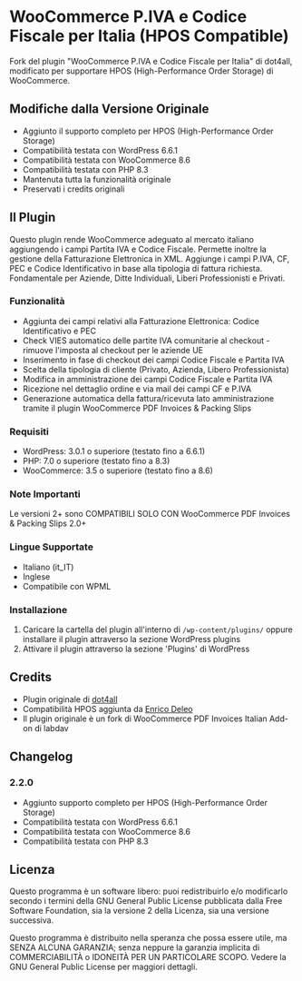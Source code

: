 # WooCommerce P.IVA e Codice Fiscale per Italia (HPOS Compatible)

Fork del plugin "WooCommerce P.IVA e Codice Fiscale per Italia" di dot4all, modificato per supportare HPOS (High-Performance Order Storage) di WooCommerce.

## Modifiche dalla Versione Originale

- Aggiunto il supporto completo per HPOS (High-Performance Order Storage)
- Compatibilità testata con WordPress 6.6.1
- Compatibilità testata con WooCommerce 8.6
- Compatibilità testata con PHP 8.3
- Mantenuta tutta la funzionalità originale
- Preservati i credits originali

## Il Plugin

Questo plugin rende WooCommerce adeguato al mercato italiano aggiungendo i campi Partita IVA e Codice Fiscale. Permette inoltre la gestione della Fatturazione Elettronica in XML. Aggiunge i campi P.IVA, CF, PEC e Codice Identificativo in base alla tipologia di fattura richiesta. Fondamentale per Aziende, Ditte Individuali, Liberi Professionisti e Privati.

### Funzionalità

* Aggiunta dei campi relativi alla Fatturazione Elettronica: Codice Identificativo e PEC
* Check VIES automatico delle partite IVA comunitarie al checkout - rimuove l'imposta al checkout per le aziende UE
* Inserimento in fase di checkout dei campi Codice Fiscale e Partita IVA
* Scelta della tipologia di cliente (Privato, Azienda, Libero Professionista)
* Modifica in amministrazione dei campi Codice Fiscale e Partita IVA
* Ricezione nel dettaglio ordine e via mail dei campi CF e P.IVA
* Generazione automatica della fattura/ricevuta lato amministrazione tramite il plugin WooCommerce PDF Invoices & Packing Slips

### Requisiti

* WordPress: 3.0.1 o superiore (testato fino a 6.6.1)
* PHP: 7.0 o superiore (testato fino a 8.3)
* WooCommerce: 3.5 o superiore (testato fino a 8.6)

### Note Importanti

Le versioni 2+ sono COMPATIBILI SOLO CON WooCommerce PDF Invoices & Packing Slips 2.0+

### Lingue Supportate

* Italiano (it_IT)
* Inglese
* Compatibile con WPML

### Installazione

1. Caricare la cartella del plugin all'interno di `/wp-content/plugins/` oppure installare il plugin attraverso la sezione WordPress plugins
2. Attivare il plugin attraverso la sezione 'Plugins' di WordPress

## Credits

* Plugin originale di [dot4all](https://dot4all.it)
* Compatibilità HPOS aggiunta da [Enrico Deleo](https://enricodeleo.com)
* Il plugin originale è un fork di WooCommerce PDF Invoices Italian Add-on di labdav

## Changelog

### 2.2.0
* Aggiunto supporto completo per HPOS (High-Performance Order Storage)
* Compatibilità testata con WordPress 6.6.1
* Compatibilità testata con WooCommerce 8.6
* Compatibilità testata con PHP 8.3

## Licenza

Questo programma è un software libero: puoi redistribuirlo e/o modificarlo secondo i termini della GNU General Public License pubblicata dalla Free Software Foundation, sia la versione 2 della Licenza, sia una versione successiva.

Questo programma è distribuito nella speranza che possa essere utile, ma SENZA ALCUNA GARANZIA; senza neppure la garanzia implicita di COMMERCIABILITÀ o IDONEITÀ PER UN PARTICOLARE SCOPO. Vedere la GNU General Public License per maggiori dettagli.